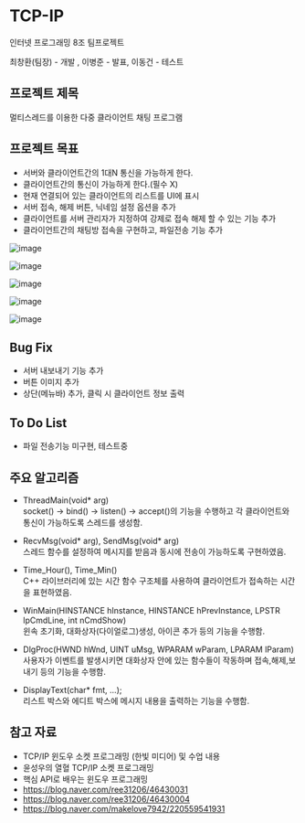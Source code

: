 # TCP-IP

인터넷 프로그래밍 8조 팀프로젝트 <br>

최창환(팀장) - 개발 , 이병준 - 발표, 이동건 - 테스트

## 프로젝트 제목

멀티스레드를 이용한 다중 클라이언트 채팅 프로그램

## 프로젝트 목표

- 서버와 클라이언트간의 1대N 통신을 가능하게 한다.
- 클라이언트간의 통신이 가능하게 한다.(필수 X)
- 현재 연결되어 있는 클라이언트의 리스트를 UI에 표시
- 서버 접속, 해제 버튼, 닉네임 설정 옵션을 추가
- 클라이언트를 서버 관리자가 지정하여 강제로 접속 해제 할 수 있는 기능 추가
- 클라이언트간의 채팅방 접속을 구현하고, 파일전송 기능 추가

![image](https://user-images.githubusercontent.com/57865037/144731564-ccd3086b-cf46-423d-8ffd-cc2c30201872.png)

![image](https://user-images.githubusercontent.com/57865037/145418036-3094408c-c97c-4ab1-a817-f50cf58d5e9b.png)

![image](https://user-images.githubusercontent.com/57865037/144815405-05d163f5-3c8e-43d2-9e7a-e0a51c31f889.png)

![image](https://user-images.githubusercontent.com/57865037/144860985-b5608cb8-cca9-42ea-9f06-b47b7b86b24e.png)

![image](https://user-images.githubusercontent.com/57865037/144861026-0ce599a2-16df-4afa-90ff-23d7f873059a.png)

## Bug Fix

- 서버 내보내기 기능 추가
- 버튼 이미지 추가
- 상단(메뉴바) 추가, 클릭 시 클라이언트 정보 출력

## To Do List

- 파일 전송기능 미구현, 테스트중

## 주요 알고리즘

- ThreadMain(void* arg)
  <br> socket() -> bind() -> listen() -> accept()의 기능을 수행하고 각 클라이언트와 통신이 가능하도록 스레드를 생성함.
  
- RecvMsg(void* arg), SendMsg(void* arg)
  <br> 스레드 함수를 설정하여 메시지를 받음과 동시에 전송이 가능하도록 구현하였음.
  
- Time_Hour(), Time_Min() 
  <br> C++ 라이브러리에 있는 시간 함수 구조체를 사용하여 클라이언트가 접속하는 시간을 표현하였음.

- WinMain(HINSTANCE hInstance, HINSTANCE hPrevInstance, LPSTR lpCmdLine, int nCmdShow) 
  <br> 윈속 초기화, 대화상자(다이얼로그)생성, 아이콘 추가 등의 기능을 수행함.

- DlgProc(HWND hWnd, UINT uMsg, WPARAM wParam, LPARAM lParam) 
  <br> 사용자가 이벤트를 발생시키면 대화상자 안에 있는 함수들이 작동하며 접속,해제,보내기 등의 기능을 수행함.
  
- DisplayText(char* fmt, ...);
  <br> 리스트 박스와 에디트 박스에 메시지 내용을 출력하는 기능을 수행함.

## 참고 자료

- TCP/IP 윈도우 소켓 프로그래밍 (한빛 미디어) 및 수업 내용
- 윤성우의 열혈 TCP/IP 소켓 프로그래밍
- 핵심 API로 배우는 윈도우 프로그래밍
- https://blog.naver.com/ree31206/46430031
- https://blog.naver.com/ree31206/46430004
- https://blog.naver.com/makelove7942/220559541931
